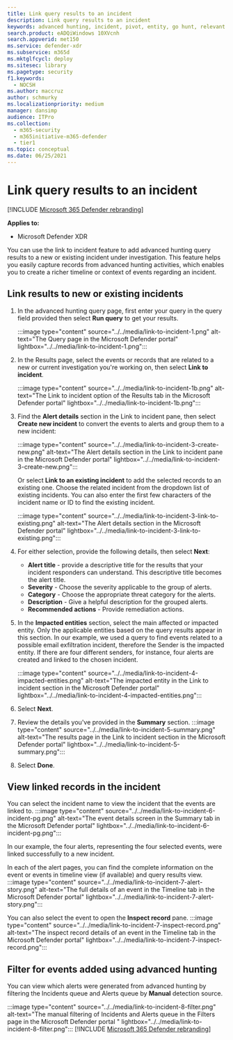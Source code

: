 ```yaml
---
title: Link query results to an incident
description: Link query results to an incident
keywords: advanced hunting, incident, pivot, entity, go hunt, relevant events, threat hunting, cyber threat hunting, search, query, telemetry, Microsoft 365, Microsoft 365 Defender
search.product: eADQiWindows 10XVcnh
search.appverid: met150
ms.service: defender-xdr
ms.subservice: m365d
ms.mktglfcycl: deploy
ms.sitesec: library
ms.pagetype: security
f1.keywords: 
  - NOCSH
ms.author: maccruz
author: schmurky
ms.localizationpriority: medium
manager: dansimp
audience: ITPro
ms.collection: 
  - m365-security
  - m365initiative-m365-defender
  - tier1
ms.topic: conceptual
ms.date: 06/25/2021
---
```


# Link query results to an incident

[!INCLUDE [Microsoft 365 Defender rebranding](../includes/microsoft-defender.md)]


**Applies to:**
- Microsoft Defender XDR

You can use the link to incident feature to add advanced hunting query results to a new or existing incident under investigation. This feature helps you easily capture records from advanced hunting activities, which enables you to create a richer timeline or context of events regarding an incident. 

## Link results to new or existing incidents

1. In the advanced hunting query page, first enter your query in the query field provided then select **Run query** to get your results.

    :::image type="content" source="../../media/link-to-incident-1.png" alt-text="The Query page in the Microsoft Defender portal" lightbox="../../media/link-to-incident-1.png":::

2. In the Results page, select the events or records that are related to a new or current investigation you're working on, then select **Link to incident**.

    :::image type="content" source="../../media/link-to-incident-1b.png" alt-text="The Link to incident option of the Results tab in the Microsoft Defender portal" lightbox="../../media/link-to-incident-1b.png":::

3. Find the **Alert details** section in the Link to incident pane, then select **Create new incident** to convert the events to alerts and group them to a new incident:

    :::image type="content" source="../../media/link-to-incident-3-create-new.png" alt-text="The Alert details section in the Link to incident pane in the Microsoft Defender portal" lightbox="../../media/link-to-incident-3-create-new.png":::
    
    Or select **Link to an existing incident** to add the selected records to an existing one. Choose the related incident from the dropdown list of existing incidents. You can also enter the first few characters of the incident name or ID to find the existing incident. 

    :::image type="content" source="../../media/link-to-incident-3-link-to-existing.png" alt-text="The Alert details section in the Microsoft Defender portal" lightbox="../../media/link-to-incident-3-link-to-existing.png":::

4. For either selection, provide the following details, then select **Next**:
      - **Alert title** - provide a descriptive title for the results that your incident responders can understand. This descriptive title becomes the alert title.
      - **Severity** - Choose the severity applicable to the group of alerts.
      - **Category** - Choose the appropriate threat category for the alerts.
      - **Description** - Give a helpful description for the grouped alerts.
      - **Recommended actions** - Provide remediation actions.

5. In the **Impacted entities** section, select the main affected or impacted entity. Only the applicable entities based on the query results appear in this section. In our example, we used a query to find events related to a possible email exfiltration incident, therefore the Sender is the impacted entity. If there are four different senders, for instance, four alerts are created and linked to the chosen incident.

     :::image type="content" source="../../media/link-to-incident-4-impacted-entities.png" alt-text="The impacted entity in the Link to incident section in the Microsoft Defender portal" lightbox="../../media/link-to-incident-4-impacted-entities.png":::

1. Select **Next**.
1. Review the details you've provided in the **Summary** section.
   :::image type="content" source="../../media/link-to-incident-5-summary.png" alt-text="The results page in the Link to incident section in the Microsoft Defender portal" lightbox="../../media/link-to-incident-5-summary.png":::
     
1. Select **Done**.

## View linked records in the incident

You can select the incident name to view the incident that the events are linked to.
:::image type="content" source="../../media/link-to-incident-6-incident-pg.png" alt-text="The event details screen in the Summary tab in the Microsoft Defender portal" lightbox="../../media/link-to-incident-6-incident-pg.png":::

In our example, the four alerts, representing the four selected events, were linked successfully to a new incident. 

In each of the alert pages, you can find the complete information on the event or events in timeline view (if available) and query results view.
:::image type="content" source="../../media/link-to-incident-7-alert-story.png" alt-text="The full details of an event in the Timeline tab in the Microsoft Defender portal" lightbox="../../media/link-to-incident-7-alert-story.png":::

You can also select the event to open the **Inspect record** pane.
:::image type="content" source="../../media/link-to-incident-7-inspect-record.png" alt-text="The inspect record details of an event in the Timeline tab in the Microsoft Defender portal" lightbox="../../media/link-to-incident-7-inspect-record.png":::

## Filter for events added using advanced hunting
You can view which alerts were generated from advanced hunting by filtering the Incidents queue and Alerts queue by **Manual** detection source.

:::image type="content" source="../../media/link-to-incident-8-filter.png" alt-text="The manual filtering of Incidents and Alerts queue in the Filters page in the Microsoft Defender portal " lightbox="../../media/link-to-incident-8-filter.png":::
[!INCLUDE [Microsoft 365 Defender rebranding](../../includes/defender-m3d-techcommunity.md)]
